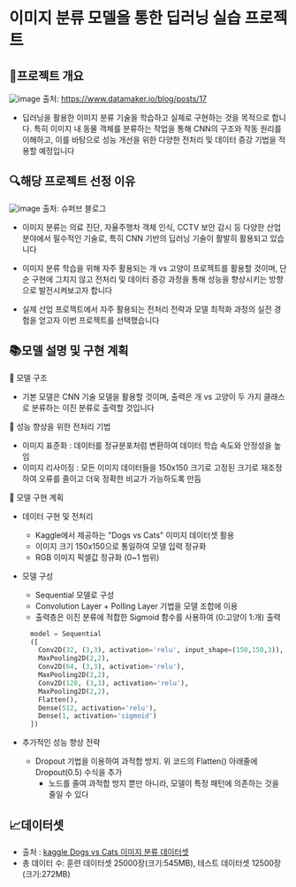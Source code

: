 # 이미지 분류 모델을 통한 딥러닝 실습 프로젝트


## :flags:프로젝트 개요
![image](https://github.com/user-attachments/assets/7ca044e3-d9f7-4834-8398-d28a361ebe1d) 출처: https://www.datamaker.io/blog/posts/17

*  딥러닝을 활용한 이미지 분류 기술을 학습하고 실제로 구현하는 것을 목적으로 합니다. 특히 이미지 내 동물 객체를 분류하는 작업을 통해 CNN의 구조와 작동 원리를 이해하고, 이를 바탕으로 성능 개선을 위한 다양한 전처리 및 데이터 증강 기법을 적용할 예정입니다


## :mag:해당 프로젝트 선정 이유

![image](https://github.com/user-attachments/assets/83ebfdf7-a854-4ef3-900f-d700f9858066) 출처: 슈퍼브 블로그


* 이미지 분류는 의료 진단, 자율주행차 객체 인식, CCTV 보안 감시 등 다양한 산업 분야에서 필수적인 기술로, 특히 CNN 기반의 딥러닝 기술이 활발히 활용되고 있습니다

* 이미지 분류 학습을 위해 자주 활용되는 개 vs 고양이 프로젝트를 활용할 것이며, 단순 구현에 그치지 않고 전처리 및 데이터 증강 과정을 통해 성능을 향상시키는 방향으로 발전시켜보고자 합니다

* 실제 산업 프로젝트에서 자주 활용되는 전처리 전략과 모델 최적화 과정의 실전 경험을 얻고자 이번 프로젝트를 선택했습니다


## :books:모델 설명 및 구현 계획

:green_book: 모델 구조
* 기본 모델은 CNN 기술 모델을 활용할 것이며, 출력은 개 vs 고양이 두 가지 클래스로 분류하는 이진 분류로 출력할 것입니다

:closed_book: 성능 향상을 위한 전처리 기법
* 이미지 표준화 : 데이터를 정규분포처럼 변환하여 데이터 학습 속도와 안정성을 높임
* 이미지 리사이징 : 모든 이미지 데이터들을 150x150 크기로 고정된 크기로 재조정하여 오류를 줄이고 더욱 정확한 비교가 가능하도록 만듬
 
:blue_book: 모델 구현 계획
* 데이터 구현 및 전처리
  + Kaggle에서 제공하는 "Dogs vs Cats" 이미지 데이터셋 활용
  + 이미지 크기 150x150으로 통일하여 모델 입력 정규화
  + RGB 이미지 픽셀값 정규화 (0~1 범위)
* 모델 구성
  + Sequential 모델로 구성
  + Convolution Layer + Polling Layer 기법을 모델 조합에 이용
  + 출력층은 이진 분류에 적합한 Sigmoid 함수를 사용하여 (0:고양이 1:개) 출력
  
  ```python
    model = Sequential
    ([
      Conv2D(32, (3,3), activation='relu', input_shape=(150,150,3)),
      MaxPooling2D(2,2),
      Conv2D(64, (3,3), activation='relu'),
      MaxPooling2D(2,2),
      Conv2D(128, (3,3), activation='relu'),
      MaxPooling2D(2,2),
      Flatten(),
      Dense(512, activation='relu'),
      Dense(1, activation='sigmoid')
    ])

* 추가적인 성능 향상 전략
  + Dropout 기법을 이용하여 과적합 방지. 위 코드의 Flatten() 아래줄에 Dropout(0.5) 수식을 추가
    - 노드를 줄여 과적합 방지 뿐만 아니라, 모델이 특정 패턴에 의존하는 것을 줄일 수 있다

## :chart_with_upwards_trend:데이터셋 

* 출처 : [kaggle Dogs vs Cats 이미지 분류 데이터셋](https://www.kaggle.com/c/dogs-vs-cats/data)
* 총 데이터 수: 훈련 데이터셋 25000장(크기:545MB), 테스트 데이터셋 12500장(크기:272MB)


